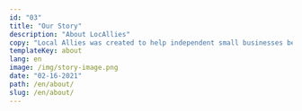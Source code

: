 ```yaml
---
id: "03"
title: "Our Story"
description: "About LocAllies"
copy: "Local Allies was created to help independent small businesses be equipped with the tools to thrive in a quickly-changing digital and difficult landscape. Throughout the COVID-19 pandemic, we witnessed volunteers from across the nation create donation campaigns and provide assistance in any way they could from creating social media groups made to uplift small merchants to those regularly buying takeout meals from local mom-and-pop restaurants. "
templateKey: about
lang: en
image: /img/story-image.png
date: "02-16-2021"
path: /en/about/
slug: /en/about/
---
```


